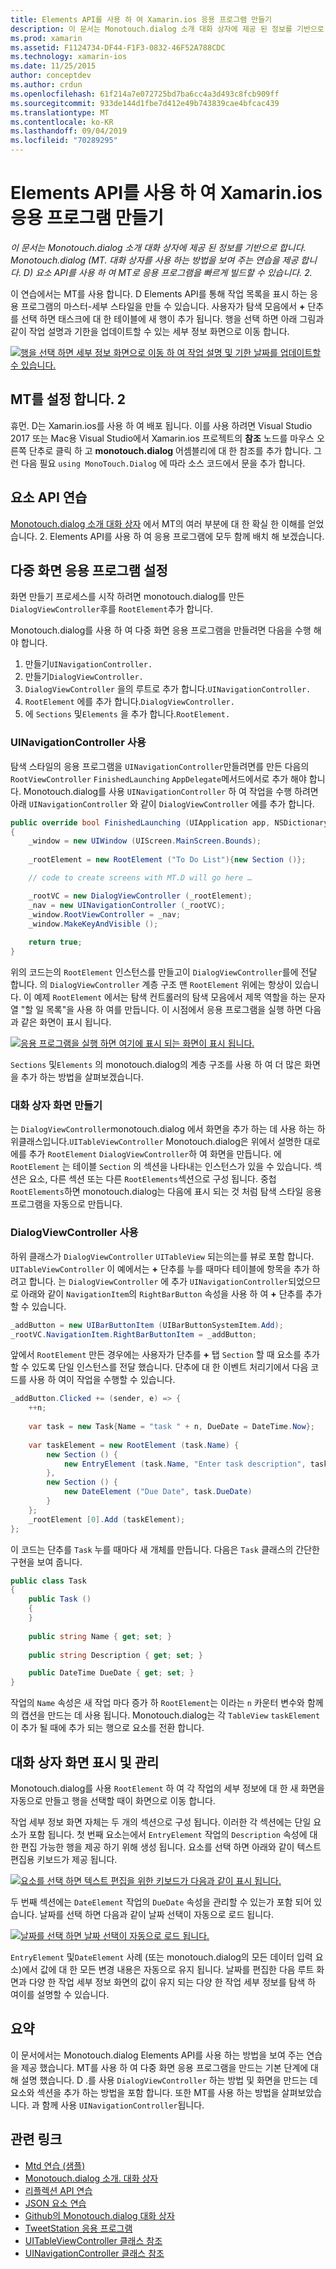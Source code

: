 ```yaml
---
title: Elements API를 사용 하 여 Xamarin.ios 응용 프로그램 만들기
description: 이 문서는 Monotouch.dialog 소개 대화 상자에 제공 된 정보를 기반으로 합니다. Monotouch.dialog (MT. 대화 상자를 사용 하는 방법을 보여 주는 연습을 제공 합니다. D) 요소 API를 사용 하 여 MT로 응용 프로그램을 빠르게 빌드할 수 있습니다. 2.
ms.prod: xamarin
ms.assetid: F1124734-DF44-F1F3-0832-46F52A788CDC
ms.technology: xamarin-ios
ms.date: 11/25/2015
author: conceptdev
ms.author: crdun
ms.openlocfilehash: 61f214a7e072725bd7ba6cc4a3d493c8fcb909ff
ms.sourcegitcommit: 933de144d1fbe7d412e49b743839cae4bfcac439
ms.translationtype: MT
ms.contentlocale: ko-KR
ms.lasthandoff: 09/04/2019
ms.locfileid: "70289295"
---
```

# <a name="creating-a-xamarinios-application-using-the-elements-api"></a>Elements API를 사용 하 여 Xamarin.ios 응용 프로그램 만들기

_이 문서는 Monotouch.dialog 소개 대화 상자에 제공 된 정보를 기반으로 합니다. Monotouch.dialog (MT. 대화 상자를 사용 하는 방법을 보여 주는 연습을 제공 합니다. D) 요소 API를 사용 하 여 MT로 응용 프로그램을 빠르게 빌드할 수 있습니다. 2._

이 연습에서는 MT를 사용 합니다. D Elements API를 통해 작업 목록을 표시 하는 응용 프로그램의 마스터-세부 스타일을 만들 수 있습니다. 사용자가 탐색 모음에서 **+** 단추를 선택 하면 태스크에 대 한 테이블에 새 행이 추가 됩니다. 행을 선택 하면 아래 그림과 같이 작업 설명과 기한을 업데이트할 수 있는 세부 정보 화면으로 이동 합니다.

[![](elements-api-walkthrough-images/01-task-list-app.png "행을 선택 하면 세부 정보 화면으로 이동 하 여 작업 설명 및 기한 날짜를 업데이트할 수 있습니다.")](elements-api-walkthrough-images/01-task-list-app.png#lightbox)

## <a name="setting-up-mtd"></a>MT를 설정 합니다. 2

휴먼. D는 Xamarin.ios를 사용 하 여 배포 됩니다. 이를 사용 하려면 Visual Studio 2017 또는 Mac용 Visual Studio에서 Xamarin.ios 프로젝트의 **참조** 노드를 마우스 오른쪽 단추로 클릭 하 고 **monotouch.dialog** 어셈블리에 대 한 참조를 추가 합니다. 그런 다음 필요 `using MonoTouch.Dialog` 에 따라 소스 코드에서 문을 추가 합니다.

## <a name="elements-api-walkthrough"></a>요소 API 연습

[Monotouch.dialog 소개 대화 상자](~/ios/user-interface/monotouch.dialog/index.md) 에서 MT의 여러 부분에 대 한 확실 한 이해를 얻었습니다. 2. Elements API를 사용 하 여 응용 프로그램에 모두 함께 배치 해 보겠습니다.

## <a name="setting-up-the-multi-screen-application"></a>다중 화면 응용 프로그램 설정

화면 만들기 프로세스를 시작 하려면 monotouch.dialog를 만든 `DialogViewController`후를 `RootElement`추가 합니다.

Monotouch.dialog를 사용 하 여 다중 화면 응용 프로그램을 만들려면 다음을 수행 해야 합니다.

1. 만들기`UINavigationController.`
1. 만들기`DialogViewController.`
1. `DialogViewController` 을의 루트로 추가 합니다.`UINavigationController.` 
1. `RootElement` 에를 추가 합니다.`DialogViewController.`
1. 에 `Sections` 및`Elements` 을 추가 합니다.`RootElement.` 

### <a name="using-a-uinavigationcontroller"></a>UINavigationController 사용

탐색 스타일의 응용 프로그램을 `UINavigationController`만들려면를 만든 다음의 `RootViewController` `FinishedLaunching` `AppDelegate`메서드에서로 추가 해야 합니다. Monotouch.dialog를 사용 `UINavigationController` 하 여 작업을 수행 하려면 아래 `UINavigationController` 와 같이 `DialogViewController` 에를 추가 합니다.

```csharp
public override bool FinishedLaunching (UIApplication app, NSDictionary options)
{
    _window = new UIWindow (UIScreen.MainScreen.Bounds);
            
    _rootElement = new RootElement ("To Do List"){new Section ()};

    // code to create screens with MT.D will go here …

    _rootVC = new DialogViewController (_rootElement);
    _nav = new UINavigationController (_rootVC);
    _window.RootViewController = _nav;
    _window.MakeKeyAndVisible ();
            
    return true;
}
```

위의 코드는의 `RootElement` 인스턴스를 만들고이 `DialogViewController`를에 전달 합니다. 의 `DialogViewController` 계층 구조 맨 `RootElement` 위에는 항상이 있습니다. 이 예제 `RootElement` 에서는 탐색 컨트롤러의 탐색 모음에서 제목 역할을 하는 문자열 "할 일 목록"을 사용 하 여를 만듭니다. 이 시점에서 응용 프로그램을 실행 하면 다음과 같은 화면이 표시 됩니다.

 [![](elements-api-walkthrough-images/02-to-do-list-screen-.png "응용 프로그램을 실행 하면 여기에 표시 되는 화면이 표시 됩니다.")](elements-api-walkthrough-images/02-to-do-list-screen-.png#lightbox)

`Sections` 및`Elements` 의 monotouch.dialog의 계층 구조를 사용 하 여 더 많은 화면을 추가 하는 방법을 살펴보겠습니다.

### <a name="creating-the-dialog-screens"></a>대화 상자 화면 만들기

는 `DialogViewController`monotouch.dialog 에서 화면을 추가 하는 데 사용 하는 하위클래스입니다.`UITableViewController` Monotouch.dialog은 위에서 설명한 대로에를 추가 `RootElement` `DialogViewController`하 여 화면을 만듭니다. 에 `RootElement` 는 테이블 `Section` 의 섹션을 나타내는 인스턴스가 있을 수 있습니다.
섹션은 요소, 다른 섹션 또는 다른 `RootElements`섹션으로 구성 됩니다. 중첩 `RootElements`하면 monotouch.dialog는 다음에 표시 되는 것 처럼 탐색 스타일 응용 프로그램을 자동으로 만듭니다.

### <a name="using-dialogviewcontroller"></a>DialogViewController 사용

하위 클래스가 `DialogViewController` `UITableView` 되는의는를 뷰로 포함 합니다. `UITableViewController` 이 예에서는 **+** 단추를 누를 때마다 테이블에 항목을 추가 하려고 합니다. 는 `DialogViewController` 에 추가 `UINavigationController`되었으므로 아래와 같이 `NavigationItem`의 `RightBarButton` 속성을 사용 하 여 **+** 단추를 추가할 수 있습니다.

```csharp
_addButton = new UIBarButtonItem (UIBarButtonSystemItem.Add);
_rootVC.NavigationItem.RightBarButtonItem = _addButton;
```

앞에서 `RootElement` 만든 경우에는 사용자가 단추를 **+** 탭 `Section` 할 때 요소를 추가할 수 있도록 단일 인스턴스를 전달 했습니다. 단추에 대 한 이벤트 처리기에서 다음 코드를 사용 하 여이 작업을 수행할 수 있습니다.

```csharp
_addButton.Clicked += (sender, e) => {                
    ++n;
                
    var task = new Task{Name = "task " + n, DueDate = DateTime.Now};
                
    var taskElement = new RootElement (task.Name) {
        new Section () {
            new EntryElement (task.Name, "Enter task description", task.Description)
        },
        new Section () {
            new DateElement ("Due Date", task.DueDate)
        }
    };
    _rootElement [0].Add (taskElement);
};
```

이 코드는 단추를 `Task` 누를 때마다 새 개체를 만듭니다. 다음은 `Task` 클래스의 간단한 구현을 보여 줍니다.

```csharp
public class Task
{   
    public Task ()
    {
    }
      
    public string Name { get; set; }
        
    public string Description { get; set; }

    public DateTime DueDate { get; set; }
}
```

작업의 `Name` 속성은 새 작업 마다 증가 하 `RootElement`는 이라는 `n` 카운터 변수와 함께의 캡션을 만드는 데 사용 됩니다. Monotouch.dialog는 각 `TableView` `taskElement` 이 추가 될 때에 추가 되는 행으로 요소를 전환 합니다.

## <a name="presenting-and-managing-dialog-screens"></a>대화 상자 화면 표시 및 관리

Monotouch.dialog를 사용 `RootElement` 하 여 각 작업의 세부 정보에 대 한 새 화면을 자동으로 만들고 행을 선택할 때이 화면으로 이동 합니다.

작업 세부 정보 화면 자체는 두 개의 섹션으로 구성 됩니다. 이러한 각 섹션에는 단일 요소가 포함 됩니다. 첫 번째 요소는에서 `EntryElement` 작업의 `Description` 속성에 대 한 편집 가능한 행을 제공 하기 위해 생성 됩니다. 요소를 선택 하면 아래와 같이 텍스트 편집용 키보드가 제공 됩니다.

 [![](elements-api-walkthrough-images/03-create-task.png "요소를 선택 하면 텍스트 편집을 위한 키보드가 다음과 같이 표시 됩니다.")](elements-api-walkthrough-images/03-create-task.png#lightbox)

두 번째 섹션에는 `DateElement` 작업의 `DueDate` 속성을 관리할 수 있는가 포함 되어 있습니다. 날짜를 선택 하면 다음과 같이 날짜 선택이 자동으로 로드 됩니다.

 [![](elements-api-walkthrough-images/04-date-picker.png "날짜를 선택 하면 날짜 선택이 자동으로 로드 됩니다.")](elements-api-walkthrough-images/04-date-picker.png#lightbox)

`EntryElement` 및`DateElement` 사례 (또는 monotouch.dialog의 모든 데이터 입력 요소)에서 값에 대 한 모든 변경 내용은 자동으로 유지 됩니다. 날짜를 편집한 다음 루트 화면과 다양 한 작업 세부 정보 화면의 값이 유지 되는 다양 한 작업 세부 정보를 탐색 하 여이를 설명할 수 있습니다.

## <a name="summary"></a>요약

이 문서에서는 Monotouch.dialog Elements API를 사용 하는 방법을 보여 주는 연습을 제공 했습니다. MT를 사용 하 여 다중 화면 응용 프로그램을 만드는 기본 단계에 대해 설명 했습니다. D .를 사용 `DialogViewController` 하는 방법 및 화면을 만드는 데 요소와 섹션을 추가 하는 방법을 포함 합니다. 또한 MT를 사용 하는 방법을 살펴보았습니다. 과 함께 사용 `UINavigationController`됩니다.

## <a name="related-links"></a>관련 링크

- [Mtd 연습 (샘플)](https://docs.microsoft.com/samples/xamarin/ios-samples/mtdwalkthrough)
- [Monotouch.dialog 소개. 대화 상자](~/ios/user-interface/monotouch.dialog/index.md)
- [리플렉션 API 연습](~/ios/user-interface/monotouch.dialog/reflection-api-walkthrough.md)
- [JSON 요소 연습](~/ios/user-interface/monotouch.dialog/json-element-walkthrough.md)
- [Github의 Monotouch.dialog 대화 상자](https://github.com/migueldeicaza/MonoTouch.Dialog)
- [TweetStation 응용 프로그램](https://github.com/migueldeicaza/TweetStation)
- [UITableViewController 클래스 참조](https://developer.apple.com/library/ios/#DOCUMENTATION/UIKit/Reference/UITableViewController_Class/Reference/Reference.html)
- [UINavigationController 클래스 참조](https://developer.apple.com/library/ios/#documentation/UIKit/Reference/UINavigationController_Class/Reference/Reference.html)
